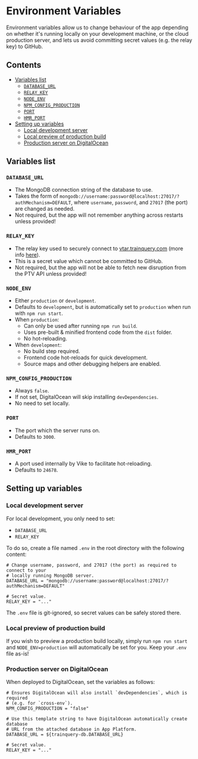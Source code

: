 # Environment Variables <!-- omit in toc -->

Environment variables allow us to change behaviour of the app depending on whether it's running locally on your development machine, or the cloud production server, and lets us avoid committing secret values (e.g. the relay key) to GitHub.

<!-- Table of contents created using "Markdown All in One" VSCode extension. -->
<!-- Command palette: "> Markdown All in One: Update Table of Contents" -->

## Contents <!-- omit in toc -->

- [Variables list](#variables-list)
  - [`DATABASE_URL`](#database_url)
  - [`RELAY_KEY`](#relay_key)
  - [`NODE_ENV`](#node_env)
  - [`NPM_CONFIG_PRODUCTION`](#npm_config_production)
  - [`PORT`](#port)
  - [`HMR_PORT`](#hmr_port)
- [Setting up variables](#setting-up-variables)
  - [Local development server](#local-development-server)
  - [Local preview of production build](#local-preview-of-production-build)
  - [Production server on DigitalOcean](#production-server-on-digitalocean)

## Variables list

### `DATABASE_URL`

- The MongoDB connection string of the database to use.
- Takes the form of `mongodb://username:password@localhost:27017/?authMechanism=DEFAULT`, where `username`, `password`, and `27017` (the port) are changed as needed.
- Not required, but the app will not remember anything across restarts unless provided!

### `RELAY_KEY`

- The relay key used to securely connect to [vtar.trainquery.com](https://vtar.trainquery.com) (more info [here](https://github.com/dan-schel/vic-transport-api-relay)).
- This is a secret value which cannot be committed to GitHub.
- Not required, but the app will not be able to fetch new disruption from the PTV API unless provided!

### `NODE_ENV`

- Either `production` or `development`.
- Defaults to `development`, but is automatically set to `production` when run with `npm run start`.
- When `production`:
  - Can only be used after running `npm run build`.
  - Uses pre-built & minified frontend code from the `dist` folder.
  - No hot-reloading.
- When `development`:
  - No build step required.
  - Frontend code hot-reloads for quick development.
  - Source maps and other debugging helpers are enabled.

### `NPM_CONFIG_PRODUCTION`

- Always `false`.
- If not set, DigitalOcean will skip installing `devDependencies`.
- No need to set locally.

### `PORT`

- The port which the server runs on.
- Defaults to `3000`.

### `HMR_PORT`

- A port used internally by Vike to facilitate hot-reloading.
- Defaults to `24678`.

## Setting up variables

### Local development server

For local development, you only need to set:

- `DATABASE_URL`
- `RELAY_KEY`

To do so, create a file named `.env` in the root directory with the following content:

```dotenv
# Change username, password, and 27017 (the port) as required to connect to your
# locally running MongoDB server.
DATABASE_URL = "mongodb://username:password@localhost:27017/?authMechanism=DEFAULT"

# Secret value.
RELAY_KEY = "..."
```

The `.env` file is git-ignored, so secret values can be safely stored there.

### Local preview of production build

If you wish to preview a production build locally, simply run `npm run start` and `NODE_ENV=production` will automatically be set for you. Keep your `.env` file as-is!

### Production server on DigitalOcean

When deployed to DigitalOcean, set the variables as follows:

```dotenv
# Ensures DigitalOcean will also install `devDependencies`, which is required
# (e.g. for `cross-env`).
NPM_CONFIG_PRODUCTION = "false"

# Use this template string to have DigitalOcean automatically create database
# URL from the attached database in App Platform.
DATABASE_URL = ${trainquery-db.DATABASE_URL}

# Secret value.
RELAY_KEY = "..."
```
